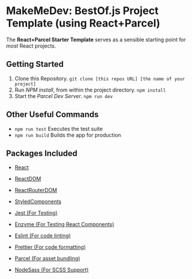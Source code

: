 # MakeMeDev: BestOf.js Project Template (using React+Parcel)

The **React+Parcel Starter Template** serves as a sensible starting point for _most_ React projects.

## Getting Started

1. Clone this Repository.
   `git clone [this repos URL] [the name of your project]`
2. Run _NPM install_, from within the project directory.
   `npm install`
3. Start the _Parcel Dev Server_.
   `npm run dev`

## Other Useful Commands

- `npm run test` Executes the test suite
- `npm run build` Builds the app for production

## Packages Included

- [React](https://reactjs.org/)
- [ReactDOM](https://reactjs.org/)
- [ReactRouterDOM](https://reacttraining.com/react-router/web/guides/quick-start)
- [StyledComponents](https://www.styled-components.com/)

- [Jest (For Testing)](https://jestjs.io/)
- [Enzyme (For Testing React Components)](https://airbnb.io/enzyme/)
- [Eslint (For code linting)](https://eslint.org/)
- [Prettier (For code formatting)](https://prettier.io/)
- [Parcel (For asset bundling)](https://parceljs.org/)
- [NodeSass (For SCSS Support)](https://sass-lang.com/documentation/syntax)
